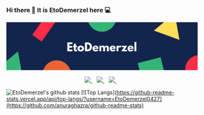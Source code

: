 ### Hi there 👋 It is EtoDemerzel here 💻
[<img src="name.png" alt="Banner"></p>](https://huangweiran.club)
<p align='center'>
  
  <!--<a href="https://wa.me/5518996643974?text=Olá!%20Alexandre">
    <img src="https://img.shields.io/badge/WHATSAPP-%2325D366.svg?&style=for-the-badge&logo=whatsapp&logoColor=white" />    
  </a>&nbsp;&nbsp;-->
  <a href="https://www.linkedin.com/in/weiranhuang/">
    <img src="https://img.shields.io/badge/linkedin-%230077B5.svg?&style=for-the-badge&logo=linkedin&logoColor=white" />
  </a>&nbsp;&nbsp;
    <a href="https://steamcommunity.com/profiles/76561198366671875/">
    <img src="https://img.shields.io/badge/Steam-%23000000.svg?&style=for-the-badge&logo=steam&logoColor=white" />
  </a>&nbsp;&nbsp;
  <a href="mailto:huangweiran1998@outlook.com">
    <img src="https://img.shields.io/badge/outlook-%230078D4.svg?&style=for-the-badge&logo=microsoft%20outlook&logoColor=white"" />
  </a>&nbsp;&nbsp;
  

  
</p>

![EtoDemerzel's github stats](https://github-readme-stats.vercel.app/api?username=EtoDemerzel0427&show_icons=true&theme=synthwave)
[![Top Langs](https://github-readme-stats.vercel.app/api/top-langs/?username=EtoDemerzel0427](https://github.com/anuraghazra/github-readme-stats)

<!--
**EtoDemerzel0427/EtoDemerzel0427** is a ✨ _special_ ✨ repository because its `README.md` (this file) appears on your GitHub profile.

Here are some ideas to get you started:

- 🔭 I’m currently working on ...
- 🌱 I’m currently learning ...
- 👯 I’m looking to collaborate on ...
- 🤔 I’m looking for help with ...
- 💬 Ask me about ...
- 📫 How to reach me: ...
- 😄 Pronouns: ...
- ⚡ Fun fact: ...
-->
